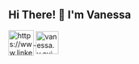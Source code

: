 ## Hi There! 👋 I'm Vanessa


<a href="https://www.linkedin.com/in/vanessa-cui/" target="blank">
<img align="center" src="https://raw.githubusercontent.com/rahuldkjain/github-profile-readme-generator/master/src/images/icons/Social/linked-in-alt.svg" alt="https://www.linkedin.com/in/vanessa-cui/" width="50" height="50" /> 
</a>

<a href="https://mail.google.com/mail/?view=cm&fs=1&to=vanessa.y.cui@gmail.com" target="blank" margin= "0 25">
<img align="center" src="https://icongr.am/devicon/google-original.svg?size=128&color=currentColor" alt="vanessa.y.cui@gmail.com" width="45" height="45" />
</a>

